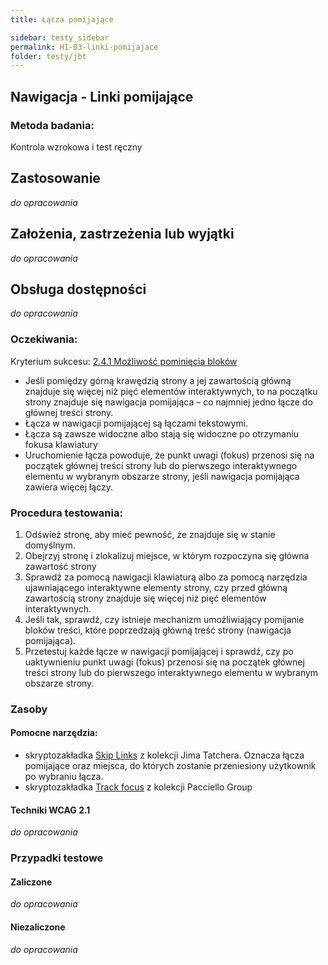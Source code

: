 ```yaml
---
title: Łącza pomijające

sidebar: testy_sidebar
permalink: H1-03-linki-pomijajace
folder: testy/jbt
---
```


## Nawigacja - Linki pomijające

### Metoda badania:
Kontrola wzrokowa i test ręczny

## Zastosowanie
_do opracowania_
## Założenia, zastrzeżenia lub wyjątki
_do opracowania_

## Obsługa dostępności
_do opracowania_

### Oczekiwania:
Kryterium sukcesu: [2.4.1 Możliwość pominięcia bloków](https://wcag.lepszyweb.pl/#bypass-blocks)
-	Jeśli pomiędzy górną krawędzią strony a jej zawartością główną znajduje się więcej niż pięć elementów interaktywnych, to na początku strony znajduje się nawigacja pomijająca – co najmniej jedno łącze do głównej treści strony.
-	Łącza w nawigacji pomijającej są łączami tekstowymi.
-	Łącza są zawsze widoczne albo stają się widoczne po otrzymaniu fokusa klawiatury
-	Uruchomienie łącza powoduje, że punkt uwagi (fokus) przenosi się na początek głównej treści strony lub do pierwszego interaktywnego elementu w wybranym obszarze strony, jeśli nawigacja pomijająca zawiera więcej  łączy.

### Procedura testowania:
1.	Odśwież stronę, aby mieć pewność, że znajduje się w stanie domyślnym.
2.	Obejrzyj stronę i zlokalizuj miejsce, w którym rozpoczyna się główna zawartość strony
3.	Sprawdź za pomocą nawigacji klawiaturą  albo za pomocą narzędzia ujawniającego interaktywne elementy strony, czy przed główną zawartością strony znajduje się więcej niż pięć elementów interaktywnych.
4.	Jeśli tak, sprawdź, czy istnieje mechanizm umożliwiający pomijanie bloków treści, które poprzedzają główną treść strony (nawigacja pomijająca).
5.	Przetestuj każde łącze w nawigacji pomijającej i sprawdź, czy po uaktywnieniu punkt uwagi (fokus) przenosi się na początek głównej treści strony lub do pierwszego interaktywnego elementu w wybranym obszarze strony.   

### Zasoby

#### Pomocne narzędzia:
-	skryptozakładka [Skip Links](https://jimthatcher.com/favelets/) z kolekcji Jima Tatchera.  Oznacza łącza pomijające oraz miejsca, do których zostanie przeniesiony użytkownik po wybraniu łącza.
-	skryptozakładka [Track focus](https://github.com/ThePacielloGroup/bookmarklets) z kolekcji Pacciello Group

#### Techniki WCAG 2.1
_do opracowania_

### Przypadki testowe

#### Zaliczone
_do opracowania_

#### Niezaliczone
_do opracowania_
